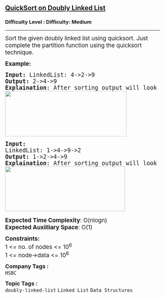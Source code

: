 <h2><a href="https://www.geeksforgeeks.org/problems/quicksort-on-doubly-linked-list/1?page=1&difficulty=Medium&status=unsolved&sortBy=submissions">QuickSort on Doubly Linked List</a></h2><h3>Difficulty Level : Difficulty: Medium</h3><hr><div class="problems_problem_content__Xm_eO"><p><span style="font-size: 14pt;">Sort the given doubly linked list using quicksort. Just complete the partition function using the quicksort technique.</span></p>
<p><span style="font-size: 14pt;"><strong>Example:</strong></span></p>
<pre><span style="font-size: 14pt;"><strong>Input: </strong>LinkedList: 4-&gt;2-&gt;9
<strong>Output: </strong>2-&gt;4-&gt;9
<strong>Explaination</strong>: After sorting output will look like this.<br><img src="https://media.geeksforgeeks.org/img-practice/prod/addEditProblem/700132/Web/Other/blobid0_1723059297.png" width="395" height="148"><br></span></pre>
<pre><span style="font-size: 14pt;"><strong>Input:
</strong>LinkedList: 1-&gt;4-&gt;9-&gt;2
<strong>Output: </strong>1-&gt;2-&gt;4-&gt;9
<strong>Explaination</strong>: After sorting output will look like this.<br><img src="https://media.geeksforgeeks.org/img-practice/prod/addEditProblem/700132/Web/Other/blobid1_1723059313.png" width="390" height="146"> </span></pre>
<p><span style="font-size: 14pt;"><strong>Expected Time Complexity</strong>: O(nlogn)<br><strong>Expected Auxilliary Space</strong>: O(1)</span></p>
<p><span style="font-size: 14pt;"><strong>Constraints:</strong><br>1 &lt;= no. of nodes &lt;= 10<sup>6</sup><br>1 &lt;= node-&gt;data &lt;= 10<sup>6</sup></span></p></div><p><span style=font-size:18px><strong>Company Tags : </strong><br><code>HSBC</code>&nbsp;<br><p><span style=font-size:18px><strong>Topic Tags : </strong><br><code>doubly-linked-list</code>&nbsp;<code>Linked List</code>&nbsp;<code>Data Structures</code>&nbsp;